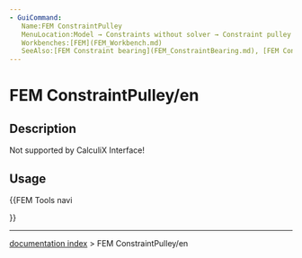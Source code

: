 ```yaml
---
- GuiCommand:
   Name:FEM ConstraintPulley
   MenuLocation:Model → Constraints without solver → Constraint pulley
   Workbenches:[FEM](FEM_Workbench.md)
   SeeAlso:[FEM Constraint bearing](FEM_ConstraintBearing.md), [FEM Constraint gear](FEM_ConstraintGear.md)
---
```


# FEM ConstraintPulley/en

## Description

Not supported by CalculiX Interface!

## Usage





{{FEM Tools navi

}}

---
[documentation index](../README.md) > FEM ConstraintPulley/en
